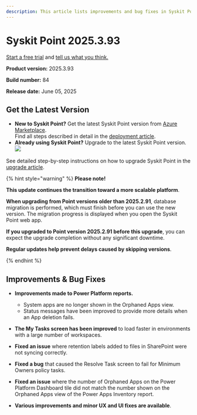 ```yaml
---
description: This article lists improvements and bug fixes in Syskit Point version 2025.3.93
---
```


# Syskit Point 2025.3.93

[Start a free trial](https://www.syskit.com/products/point/free-trial/) and [tell us what you think.](https://www.syskit.com/company/contact-us/)

**Product version:** 2025.3.93

**Build number:** 84

**Release date:** June 05, 2025

## Get the Latest Version

* **New to Syskit Point?** Get the latest Syskit Point version from [Azure Marketplace](https://azuremarketplace.microsoft.com/en-us/marketplace/apps/syskitltd.syskit\_point).\
 Find all steps described in detail in the [deployment article](../../../set-up-point-data-center/deployment/deploy-syskit-point.md).
* **Already using Syskit Point?** Upgrade to the latest Syskit Point version.\
 [![](https://aka.ms/deploytoazurebutton)](https://portal.azure.com/#create/Microsoft.Template/uri/https%3A%2F%2Fsyskitassetsstorage.blob.core.windows.net%2Fpoint%2FARMTemplates%2FPointUpdateDeploy%2FPointUpdateTemplate.json)

See detailed step-by-step instructions on how to upgrade Syskit Point in the [upgrade article](../../../set-up-point-data-center/deployment/upgrade-syskit-point.md).

{% hint style="warning" %}
**Please note!**

**This update continues the transition toward a more scalable platform**.  

**When upgrading from Point versions older than 2025.2.91**, database migration is performed, which must finish before you can use the new version.
The migration progress is displayed when you open the Syskit Point web app.

**If you upgraded to Point version 2025.2.91 before this upgrade**, you can expect the upgrade completion without any significant downtime.

**Regular updates help prevent delays caused by skipping versions**. 

{% endhint %}

## Improvements & Bug Fixes

* **Improvements made to Power Platform reports.**
  * System apps are no longer shown in the Orphaned Apps view.
  * Status messages have been improved to provide more details when an App deletion fails. 

* **The My Tasks screen has been improved** to load faster in environments with a large number of workspaces.

* **Fixed an issue** where retention labels added to files in SharePoint were not syncing correctly.

* **Fixed a bug** that caused the Resolve Task screen to fail for Minimum Owners policy tasks.

* **Fixed an issue** where the number of Orphaned Apps on the Power Platform Dashboard tile did not match the number shown on the Orphaned Apps view of the Power Apps Inventory report.

* **Various improvements and minor UX and UI fixes are available**.
